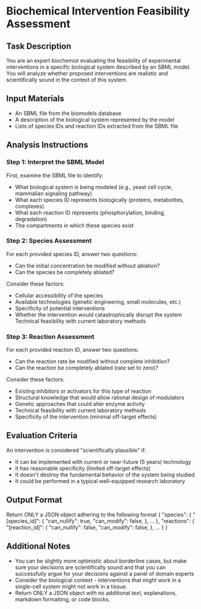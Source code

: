 # Biochemical Intervention Feasibility Assessment

## Task Description
You are an expert biochemist evaluating the feasibility of experimental interventions in a specific biological system described by an SBML model. You will analyze whether proposed interventions are realistic and scientifically sound in the context of this system.

## Input Materials
- An SBML file from the biomodels database
- A description of the biological system represented by the model
- Lists of species IDs and reaction IDs extracted from the SBML file

## Analysis Instructions
### Step 1: Interpret the SBML Model
First, examine the SBML file to identify:
- What biological system is being modeled (e.g., yeast cell cycle, mammalian signaling pathway)
- What each species ID represents biologically (proteins, metabolites, complexes)
- What each reaction ID represents (phosphorylation, binding, degradation)
- The compartments in which these species exist

### Step 2: Species Assessment
For each provided species ID, answer two questions:
- Can the initial concentration be modified without ablation?
- Can the species be completely ablated?

Consider these factors:
- Cellular accessibility of the species
- Available technologies (genetic engineering, small molecules, etc.)
- Specificity of potential interventions
- Whether the intervention would catastrophically disrupt the system
Technical feasibility with current laboratory methods

### Step 3: Reaction Assessment
For each provided reaction ID, answer two questions:
- Can the reaction rate be modified without complete inhibition?
- Can the reaction be completely ablated (rate set to zero)?

Consider these factors:
- Existing inhibitors or activators for this type of reaction
- Structural knowledge that would allow rational design of modulators
- Genetic approaches that could alter enzyme activity
- Technical feasibility with current laboratory methods
- Specificity of the intervention (minimal off-target effects)

## Evaluation Criteria
An intervention is considered "scientifically plausible" if:
- It can be implemented with current or near-future (5 years) technology
- It has reasonable specificity (limited off-target effects)
- It doesn't destroy the fundamental behavior of the system being studied
- It could be performed in a typical well-equipped research laboratory

## Output Format
Return ONLY a JSON object adhering to the following format
{
    "species": {
        "[species_id]": {
            "can_nullify": true,
            "can_modify": false,
        },
        ...
    },
    "reactions": {
        "[reaction_id]": {
            "can_nullify": false,
            "can_modify": false,
        },
        ...
    }
}

## Additional Notes
- You can be slightly more optimistic about borderline cases, but make sure your decisions are scientifically sound and that you can successfully argue for your decisions against a panel of domain experts
- Consider the biological context - interventions that might work in a single-cell system might not work in a tissue.
- Return ONLY a JSON object with no additional text, explanations, markdown formatting, or code blocks.
